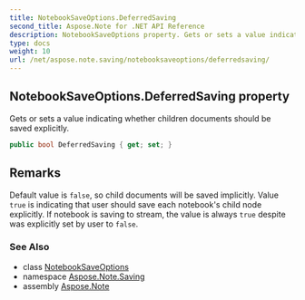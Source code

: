 ```yaml
---
title: NotebookSaveOptions.DeferredSaving
second_title: Aspose.Note for .NET API Reference
description: NotebookSaveOptions property. Gets or sets a value indicating whether children documents should be saved explicitly
type: docs
weight: 10
url: /net/aspose.note.saving/notebooksaveoptions/deferredsaving/
---
```

## NotebookSaveOptions.DeferredSaving property

Gets or sets a value indicating whether children documents should be saved explicitly.

```csharp
public bool DeferredSaving { get; set; }
```

## Remarks

Default value is `false`, so child documents will be saved implicitly. Value `true` is indicating that user should save each notebook's child node explicitly. If notebook is saving to stream, the value is always `true` despite was explicitly set by user to `false`.

### See Also

* class [NotebookSaveOptions](../)
* namespace [Aspose.Note.Saving](../../notebooksaveoptions/)
* assembly [Aspose.Note](../../../)


